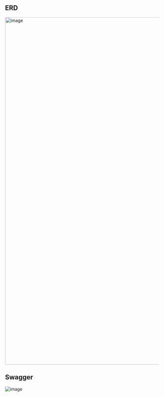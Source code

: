 ## ERD
<img width="1138" alt="image" src="https://github.com/K-J-HYEON/hh_3wk_ecommerce/assets/77037051/c1a1a885-f98d-4249-8cbd-d78833c83792">

## Swagger
![image](https://github.com/K-J-HYEON/hh_3wk_ecommerce/assets/77037051/b13d2a49-f815-4a31-be26-86211fc421f6)